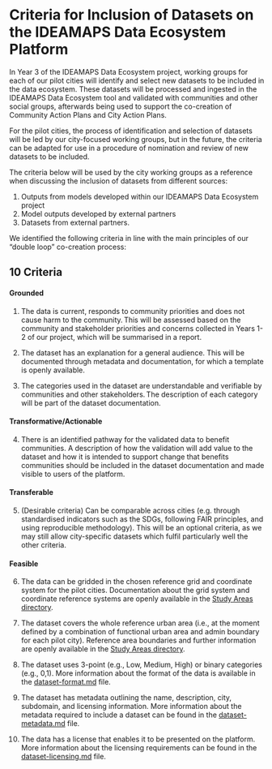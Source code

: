 # Criteria for Inclusion of Datasets on the IDEAMAPS Data Ecosystem Platform

In Year 3 of the IDEAMAPS Data Ecosystem project, working groups for each of our pilot cities will identify and select new datasets to be included in the data ecosystem. These datasets will be processed and ingested in the IDEAMAPS Data Ecosystem tool and validated with communities and other social groups, afterwards being used to support the co-creation of Community Action Plans and City Action Plans. 

For the pilot cities, the process of identification and selection of datasets will be led by our city-focused working groups, but in the future, the criteria can be adapted for use in a procedure of nomination and review of new datasets to be included.



The criteria below will be used by the city working groups as a reference when discussing the inclusion of datasets from different sources:

1. Outputs from models developed within our IDEAMAPS Data Ecosystem project
2. Model outputs developed by external partners
3. Datasets from external partners.

We identified the following criteria in line with the main principles of our “double loop” co-creation process:


## 10 Criteria
#### Grounded
1. The data is current, responds to community priorities and does not cause harm to the community. This will be assessed based on the community and stakeholder priorities and concerns collected in Years 1-2 of our project, which will be summarised in a report.

2. The dataset has an explanation for a general audience. This will be documented through metadata and documentation, for which a template is openly available.

3. The categories used in the dataset are understandable and verifiable by communities and other stakeholders. The description of each category will be part of the dataset documentation.

#### Transformative/Actionable

4. There is an identified pathway for the validated data to benefit communities. A description of how the validation will add value to the dataset and how it is intended to support change that benefits communities should be included in the dataset documentation and made visible to users of the platform.

#### Transferable

5. (Desirable criteria) Can be comparable across cities (e.g. through standardised indicators such as the SDGs, following FAIR principles, and using reproducible methodology). This will be an optional criteria, as we may still allow city-specific datasets which fulfil particularly well the other criteria.

#### Feasible

6. The data can be gridded in the chosen reference grid and coordinate system for the pilot cities. Documentation about the grid system and coordinate reference systems are openly available in the [Study Areas directory](../study-areas).

7. The dataset covers the whole reference urban area (i.e., at the moment defined by a combination of functional urban area and admin boundary for each pilot city). Reference area boundaries and further information are openly available in the [Study Areas directory](../study-areas).

8. The dataset uses 3-point (e.g., Low, Medium, High) or binary categories (e.g., 0,1). More information about the format of the data is available in the [dataset-format.md](dataset-format.md) file. 

9. The dataset has metadata outlining the name, description, city, subdomain, and licensing information. More information about the metadata required to include a dataset can be found in the [dataset-metadata.md](dataset-metadata.md) file.

10. The data has a license that enables it to be presented on the platform. More information about the licensing requirements can be found in the [dataset-licensing.md](dataset-licensing.md) file. 